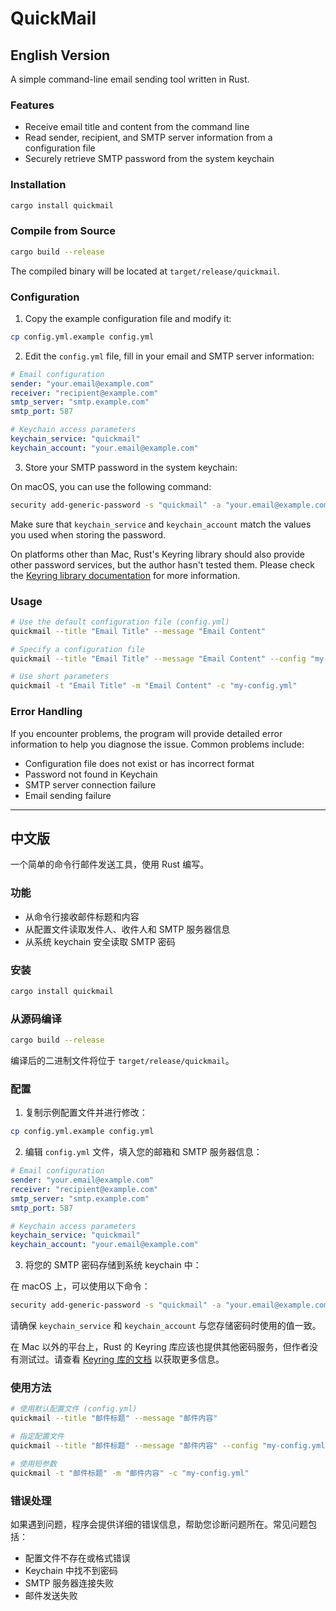 # QuickMail

## English Version

A simple command-line email sending tool written in Rust.

### Features

- Receive email title and content from the command line
- Read sender, recipient, and SMTP server information from a configuration file
- Securely retrieve SMTP password from the system keychain

### Installation

```bash
cargo install quickmail
```

### Compile from Source

```bash
cargo build --release
```

The compiled binary will be located at `target/release/quickmail`.

### Configuration

1. Copy the example configuration file and modify it:

```bash
cp config.yml.example config.yml
```

2. Edit the `config.yml` file, fill in your email and SMTP server information:

```yaml
# Email configuration
sender: "your.email@example.com"
receiver: "recipient@example.com"
smtp_server: "smtp.example.com"
smtp_port: 587

# Keychain access parameters
keychain_service: "quickmail"
keychain_account: "your.email@example.com"
```

3. Store your SMTP password in the system keychain:

On macOS, you can use the following command:

```bash
security add-generic-password -s "quickmail" -a "your.email@example.com" -w "your-password"
```

Make sure that `keychain_service` and `keychain_account` match the values you used when storing the password.

On platforms other than Mac, Rust's Keyring library should also provide other password services, but the author hasn't tested them. Please check the [Keyring library documentation](https://docs.rs/keyring/latest/keyring/) for more information.

### Usage

```bash
# Use the default configuration file (config.yml)
quickmail --title "Email Title" --message "Email Content"

# Specify a configuration file
quickmail --title "Email Title" --message "Email Content" --config "my-config.yml"

# Use short parameters
quickmail -t "Email Title" -m "Email Content" -c "my-config.yml"
```

### Error Handling

If you encounter problems, the program will provide detailed error information to help you diagnose the issue. Common problems include:

- Configuration file does not exist or has incorrect format
- Password not found in Keychain
- SMTP server connection failure
- Email sending failure

---

## 中文版

一个简单的命令行邮件发送工具，使用 Rust 编写。

### 功能

- 从命令行接收邮件标题和内容
- 从配置文件读取发件人、收件人和 SMTP 服务器信息
- 从系统 keychain 安全读取 SMTP 密码

### 安装

```bash
cargo install quickmail
```

### 从源码编译

```bash
cargo build --release
```

编译后的二进制文件将位于 `target/release/quickmail`。

### 配置

1. 复制示例配置文件并进行修改：

```bash
cp config.yml.example config.yml
```

2. 编辑 `config.yml` 文件，填入您的邮箱和 SMTP 服务器信息：

```yaml
# Email configuration
sender: "your.email@example.com"
receiver: "recipient@example.com"
smtp_server: "smtp.example.com"
smtp_port: 587

# Keychain access parameters
keychain_service: "quickmail"
keychain_account: "your.email@example.com"
```

3. 将您的 SMTP 密码存储到系统 keychain 中：

在 macOS 上，可以使用以下命令：

```bash
security add-generic-password -s "quickmail" -a "your.email@example.com" -w "your-password"
```

请确保 `keychain_service` 和 `keychain_account` 与您存储密码时使用的值一致。

在 Mac 以外的平台上，Rust 的 Keyring 库应该也提供其他密码服务，但作者没有测试过。请查看 [Keyring 库的文档](https://docs.rs/keyring/latest/keyring/) 以获取更多信息。

### 使用方法

```bash
# 使用默认配置文件 (config.yml)
quickmail --title "邮件标题" --message "邮件内容"

# 指定配置文件
quickmail --title "邮件标题" --message "邮件内容" --config "my-config.yml"

# 使用短参数
quickmail -t "邮件标题" -m "邮件内容" -c "my-config.yml"
```

### 错误处理

如果遇到问题，程序会提供详细的错误信息，帮助您诊断问题所在。常见问题包括：

- 配置文件不存在或格式错误
- Keychain 中找不到密码
- SMTP 服务器连接失败
- 邮件发送失败
